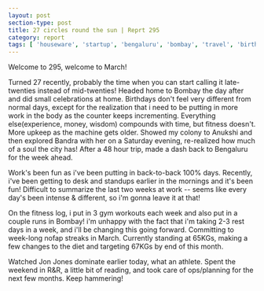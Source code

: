 ```yaml
---
layout: post
section-type: post
title: 27 circles round the sun | Reprt 295
category: report
tags: [ 'houseware', 'startup', 'bengaluru', 'bombay', 'travel', 'birthday' ]
---
```


Welcome to 295, welcome to March!

Turned 27 recently, probably the time when you can start calling it late-twenties instead of mid-twenties! Headed home to Bombay the day after and did small celebrations at home. Birthdays don't feel very different from normal days, except for the realization that i need to be putting in more work in the body as the counter keeps incrementing. Everything else(experience, money, wisdom) compounds with time, but fitness doesn't. More upkeep as the machine gets older. Showed my colony to Anukshi and then explored Bandra with her on a Saturday evening, re-realized how much of a soul the city has! After a 48 hour trip, made a dash back to Bengaluru for the week ahead.

Work's been fun as i've been putting in back-to-back 100% days. Recently, i've been getting to desk and standups earlier in the mornings and it's been fun! Difficult to summarize the last two weeks at work -- seems like every day's been intense & different, so i'm gonna leave it at that!

On the fitness log, i put in 3 gym workouts each week and also put in a couple runs in Bombay! i'm unhappy with the fact that i'm taking 2-3 rest days in a week, and i'll be changing this going forward. Committing to week-long nofap streaks in March. Currently standing at 65KGs, making a few changes to the diet and targeting 67KGs by end of this month.

Watched Jon Jones dominate earlier today, what an athlete. Spent the weekend in R&R, a little bit of reading, and took care of ops/planning for the next few months. Keep hammering!